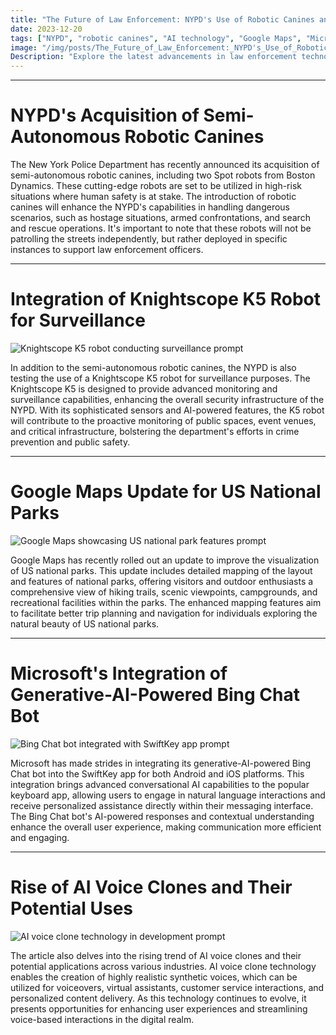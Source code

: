 ```yaml
---
title: "The Future of Law Enforcement: NYPD's Use of Robotic Canines and AI Technology"
date: 2023-12-20
tags: ["NYPD", "robotic canines", "AI technology", "Google Maps", "Microsoft", "Bing Chat bot", "AI voice clones"]
image: "/img/posts/The_Future_of_Law_Enforcement:_NYPD's_Use_of_Robotic_Canines_and_AI_Technology/0.png"
Description: "Explore the latest advancements in law enforcement technology, including the NYPD's use of robotic canines and the integration of AI technology in everyday operations."
---
```



---
# NYPD's Acquisition of Semi-Autonomous Robotic Canines

The New York Police Department has recently announced its acquisition of semi-autonomous robotic canines, including two Spot robots from Boston Dynamics. These cutting-edge robots are set to be utilized in high-risk situations where human safety is at stake. The introduction of robotic canines will enhance the NYPD's capabilities in handling dangerous scenarios, such as hostage situations, armed confrontations, and search and rescue operations. It's important to note that these robots will not be patrolling the streets independently, but rather deployed in specific instances to support law enforcement officers.



---
# Integration of Knightscope K5 Robot for Surveillance

![Knightscope K5 robot conducting surveillance prompt](/img/posts/The_Future_of_Law_Enforcement:_NYPD's_Use_of_Robotic_Canines_and_AI_Technology/2.png "Knightscope K5 robot conducting surveillance")

In addition to the semi-autonomous robotic canines, the NYPD is also testing the use of a Knightscope K5 robot for surveillance purposes. The Knightscope K5 is designed to provide advanced monitoring and surveillance capabilities, enhancing the overall security infrastructure of the NYPD. With its sophisticated sensors and AI-powered features, the K5 robot will contribute to the proactive monitoring of public spaces, event venues, and critical infrastructure, bolstering the department's efforts in crime prevention and public safety.



---
# Google Maps Update for US National Parks

![Google Maps showcasing US national park features prompt](/img/posts/The_Future_of_Law_Enforcement:_NYPD's_Use_of_Robotic_Canines_and_AI_Technology/3.png "Google Maps showcasing US national park features")

Google Maps has recently rolled out an update to improve the visualization of US national parks. This update includes detailed mapping of the layout and features of national parks, offering visitors and outdoor enthusiasts a comprehensive view of hiking trails, scenic viewpoints, campgrounds, and recreational facilities within the parks. The enhanced mapping features aim to facilitate better trip planning and navigation for individuals exploring the natural beauty of US national parks.



---
# Microsoft's Integration of Generative-AI-Powered Bing Chat Bot

![Bing Chat bot integrated with SwiftKey app prompt](/img/posts/The_Future_of_Law_Enforcement:_NYPD's_Use_of_Robotic_Canines_and_AI_Technology/4.png "Bing Chat bot integrated with SwiftKey app")

Microsoft has made strides in integrating its generative-AI-powered Bing Chat bot into the SwiftKey app for both Android and iOS platforms. This integration brings advanced conversational AI capabilities to the popular keyboard app, allowing users to engage in natural language interactions and receive personalized assistance directly within their messaging interface. The Bing Chat bot's AI-powered responses and contextual understanding enhance the overall user experience, making communication more efficient and engaging.



---
# Rise of AI Voice Clones and Their Potential Uses

![AI voice clone technology in development prompt](/img/posts/The_Future_of_Law_Enforcement:_NYPD's_Use_of_Robotic_Canines_and_AI_Technology/5.png "AI voice clone technology in development")

The article also delves into the rising trend of AI voice clones and their potential applications across various industries. AI voice clone technology enables the creation of highly realistic synthetic voices, which can be utilized for voiceovers, virtual assistants, customer service interactions, and personalized content delivery. As this technology continues to evolve, it presents opportunities for enhancing user experiences and streamlining voice-based interactions in the digital realm.


